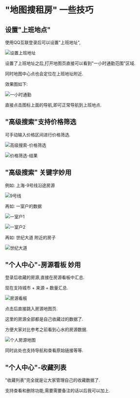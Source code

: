 # "地图搜租房" 一些技巧

## 设置"上班地点"

使用QQ互联登录后可以设置"上班地址",

![设置上班地址](/md-img/设置上班地址.png)

设置了上班地址之后,打开地图页直接可以看到"一小时通勤范围"区域.

同时地图中心点也会定位在上班地址附近.

效果图如下:

![一小时通勤](/md-img/一小时通勤.png)

直接点击图标上面的导航,即可正常导航到上班地点.

## "高级搜索"支持价格筛选

可手动输入价格区间进行价格筛选.

![高级搜索-价格筛选](/md-img/高级搜索-价格筛选.png)

![价格筛选-结果](/md-img/价格筛选-结果.png)

## "高级搜索" 关键字妙用

例如: 上海-9号线沿途房源

![9号线](/md-img/9号线.png)

再如: 一室户的数据

![一室户1](/md-img/一室户1.png)

![一室户2](/md-img/一室户2.png)

再如: 世纪大道 附近的房子

![世纪大道](/md-img/世纪大道.png)

## "个人中心"-房源看板 妙用

登录后收藏的房源,直接在房源看板中汇总.

现在支持城市 + 来源 + 数量汇总.

![房源看板](/md-img/房源看板.png)

点击后直接跳入房源地图页.

这里的房源全部都是自己收藏过的数据了.

方便大家对比参考之前看到心水的房源数据.

![个人房源地图](/md-img/个人房源地图.png)

同时此处也支持导航和查看原始链接等等.

## "个人中心"-收藏列表

"收藏列表"完全就是让大家管理自己的收藏数据了.

支持查看和删除功能,需要需要备注的话以后我可以加上.

